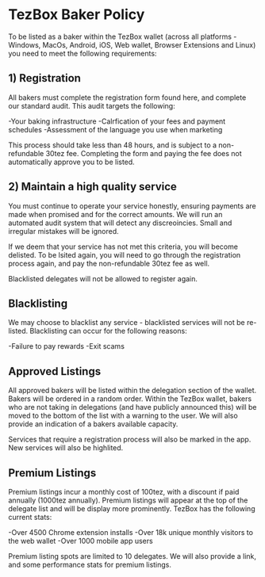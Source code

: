 # TezBox Baker Policy
To be listed as a baker within the TezBox wallet (across all platforms - Windows, MacOs, Android, iOS, Web wallet, Browser Extensions and Linux) you need to meet the following requirements:

## 1) Registration

All bakers must complete the registration form found here, and complete our standard audit. This audit targets the following:

-Your baking infrastructure
-Calrfication of your fees and payment schedules
-Assessment of the language you use when marketing

This process should take less than 48 hours, and is subject to a non-refundable 30tez fee. Completing the form and paying the fee does not automatically approve you to be listed.

## 2) Maintain a high quality service

You must continue to operate your service honestly, ensuring payments are made when promised and for the correct amounts. We will run an automated audit system that will detect any discreoincies. Small and irregular mistakes will be ignored.

If we deem that your service has not met this criteria, you will become delisted. To be lsited again, you will need to go through the registration process again, and pay the non-refundable 30tez fee as well.

Blacklisted delegates will not be allowed to register again.

## Blacklisting

We may choose to blacklist any service - blacklisted services will not be re-listed. Blacklisting can occur for the following reasons:

-Failure to pay rewards
-Exit scams

## Approved Listings

All approved bakers will be listed within the delegation section of the wallet. Bakers will be ordered in a random order. Within the TezBox wallet, bakers who are not taking in delegations (and have publicly announced this) will be moved to the bottom of the list with a warning to the user. We will also provide an indication of a bakers available capacity.

Services that require a registration process will also be marked in the app. New services will also be highlited.

## Premium Listings

Premium listings incur a monthly cost of 100tez, with a discount if paid annually (1000tez annually). Premium listings will appear at the top of the delegate list and will be display more prominently. TezBox has the following current stats:

-Over 4500 Chrome extension installs
-Over 18k unique monthly visitors to the web wallet
-Over 1000 mobile app users

Premium listing spots are limited to 10 delegates. We will also provide a link, and some performance stats for premium listings.
